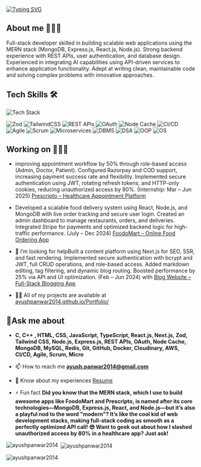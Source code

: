 [![Typing SVG](https://readme-typing-svg.herokuapp.com?font=Fira+Code&pause=1000&color=006AF7&width=435&lines=Hi+there!+%F0%9F%91%8B+I'm+Ayush+Singh+Panwar)](https://git.io/typing-svg)

## About me 🧑🏻‍💻
<article>
  <p>
    Full-stack developer skilled in building scalable web applications using the MERN stack (MongoDB, Express.js, React.js, Node.js). Strong backend experience with REST APIs, user authentication, and database design. Experienced in integrating AI capabilities using API-driven services to enhance application functionality. Adept at writing clean, maintainable code and solving complex problems with innovative approaches.
  </p>
</article>

<article>
  <h2>Tech Skills 🛠️</h2>

  <!-- Skillicons for supported skills -->
  <img src="https://skillicons.dev/icons?i=c,cpp,html,css,js,ts,react,nextjs,nodejs,expressjs,mongodb,mysql,redis,git,github,docker,awsd&perline=8" alt="Tech Stack" />
  
![Zod](https://img.shields.io/badge/Zod-7A5AF8?style=for-the-badge&logo=zod)
![TailwindCSS](https://img.shields.io/badge/TailwindCSS-38B2AC?style=for-the-badge&logo=tailwind-css&logoColor=white)
![REST APIs](https://img.shields.io/badge/REST%20APIs-6C63FF?style=for-the-badge)
![OAuth](https://img.shields.io/badge/OAuth-FF6B6B?style=for-the-badge)
![Node Cache](https://img.shields.io/badge/NodeCache-4B5563?style=for-the-badge)
![CI/CD](https://img.shields.io/badge/CI%2FCD-E53E3E?style=for-the-badge)
![Agile](https://img.shields.io/badge/Agile-F6AD55?style=for-the-badge)
![Scrum](https://img.shields.io/badge/Scrum-38A169?style=for-the-badge)
![Microservices](https://img.shields.io/badge/Microservices-805AD5?style=for-the-badge)
![DBMS](https://img.shields.io/badge/DBMS-D69E2E?style=for-the-badge)
![DSA](https://img.shields.io/badge/DataStructures--Algorithms-3182CE?style=for-the-badge)
![OOP](https://img.shields.io/badge/OOP-D53F8C?style=for-the-badge)
![OS](https://img.shields.io/badge/OperatingSystems-2B6CB0?style=for-the-badge)
</article>

## Working on 🧑🏻‍💻

- improving appointment workflow by 50% through role-based access (Admin, Doctor, Patient). Configured Razorpay and COD support, increasing payment success rate and flexibility. Implemented secure authentication using JWT, rotating refresh tokens, and HTTP-only cookies, reducing unauthorized access by 80%. (Internship: Mar – Jun 2025) [Prescripto – Healthcare Appointment Platform](https://github.com/ayushpanwar2014/Prescripto)

- Developed a scalable food delivery system using React, Node.js, and MongoDB with live order tracking and secure user login. Created an admin dashboard to manage restaurants, orders, and deliveries. Integrated Stripe for payments and optimized backend logic for high-traffic performance. (July – Dec 2024) [FoodoMart – Online Food Ordering App](https://github.com/ayushpanwar2014/FoodoMart)

- 🤝 I’m looking for helpBuilt a content platform using Next.js for SEO, SSR, and fast rendering. Implemented secure authentication with bcrypt and JWT, full CRUD operations, and role-based access. Added markdown editing, tag filtering, and dynamic blog routing. Boosted performance by 25% via API and UI optimization. (Feb – Jun 2024) with [Blog Website – Full-Stack Blogging App](https://github.com/ayushpanwar2014/Blog-App)




- 👨‍💻 All of my projects are available at [ayushpanwar2014.github.io/Portfolio/](https://ayushpanwar2014.github.io/Portfolio/)

## 💬Ask me about
- **C, C++ , HTML, CSS, JavaScript, TypeScript, React.js, Next.js, Zod, Tailwind CSS, Node.js, Express.js, REST APIs, OAuth, Node Cache, MongoDB, MySQL, Redis, Git, GitHub, Docker, Cloudinary, AWS, CI/CD, Agile, Scrum, Micro**

- 📫 How to reach me **ayush.panwar2014@gmail.com**

- 📄 Know about my experiences [Resume](https://drive.google.com/file/d/1dn2wMzNKdFM6xk9PSXq7F1n-q2BQ9QVr/view?usp=sharing)

- ⚡ Fun fact **Did you know that the MERN stack, which I use to build awesome apps like FoodoMart and Prescripto, is named after its core technologies—MongoDB, Express.js, React, and Node.js—but it’s also a playful nod to the word "modern"? It’s like the cool kid of web development stacks, making full-stack coding as smooth as a perfectly optimized API call! 😎 Want to geek out about how I slashed unauthorized access by 80% in a healthcare app? Just ask!**

<p><img align="left" src="https://github-readme-stats.vercel.app/api/top-langs?username=ayushpanwar2014&show_icons=true&locale=en&layout=compact" alt="ayushpanwar2014" /></p>

<p>&nbsp;<img align="center" src="https://github-readme-stats.vercel.app/api?username=ayushpanwar2014&show_icons=true&locale=en" alt="ayushpanwar2014" /></p>

<p><img align="center" src="https://github-readme-streak-stats.herokuapp.com/?user=ayushpanwar2014&" alt="ayushpanwar2014" /></p>

